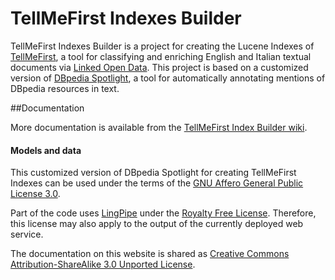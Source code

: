
# TellMeFirst Indexes Builder

TellMeFirst Indexes Builder is a project for creating the Lucene Indexes of [TellMeFirst](https://github.com/TellMeFirst/tellmefirst), a tool for classifying and enriching English and Italian textual documents via [Linked Open Data](http://linkeddata.org/). This project is based on a customized version of [DBpedia Spotlight](https://github.com/dbpedia-spotlight/dbpedia-spotlight/wiki), a tool for automatically annotating mentions of DBpedia resources in text.

##Documentation

More documentation is available from the [TellMeFirst Index Builder wiki](https://github.com/tellmefirst/dbpedia-spotlight/wiki). 

#### Models and data

This customized version of DBpedia Spotlight for creating TellMeFirst Indexes can be used under the terms of the [GNU Affero General Public License 3.0](http://www.gnu.org/licenses/agpl-3.0.html).

Part of the code uses [LingPipe](http://alias-i.com/lingpipe/) under the [Royalty Free License](http://alias-i.com/lingpipe/licenses/lingpipe-license-1.txt). Therefore, this license may also apply to the output of the currently deployed web service.

The documentation on this website is shared as [Creative Commons Attribution-ShareAlike 3.0 Unported License](http://en.wikipedia.org/wiki/Wikipedia:Text_of_Creative_Commons_Attribution-ShareAlike_3.0_Unported_License).


